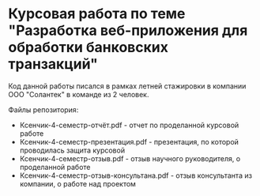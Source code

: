 # Курсовая работа по теме "Разработка веб-приложения для обработки банковских транзакций"

Код данной работы писался в рамках летней стажировки в компании ООО "Солантек" в команде из 2 человек.

Файлы репозитория:
- Ксенчик-4-семестр-отчёт.pdf - отчет по проделанной курсовой работе
- Ксенчик-4-семестр-презентация.pdf - презентация, по которой проводилась защита курсовой
- Ксенчик-4-семестр-отзыв.pdf - отзыв научного руководителя, о проделанной работе
- Ксенчик-4-семестр-отзыв-консультана.pdf - отзыв консультанта из компании, о работе над проектом
